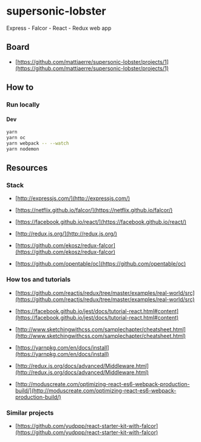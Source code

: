 # supersonic-lobster

Express - Falcor - React - Redux web app

## Board

- [https://github.com/mattiaerre/supersonic-lobster/projects/1](https://github.com/mattiaerre/supersonic-lobster/projects/1)

## How to

### Run locally

#### Dev

```bash
yarn
yarn oc
yarn webpack -- --watch
yarn nodemon
```

## Resources

### Stack

- [http://expressjs.com/](http://expressjs.com/)

- [https://netflix.github.io/falcor/](https://netflix.github.io/falcor/)

- [https://facebook.github.io/react/](https://facebook.github.io/react/)

- [http://redux.js.org/](http://redux.js.org/)

- [https://github.com/ekosz/redux-falcor](https://github.com/ekosz/redux-falcor)

- [https://github.com/opentable/oc](https://github.com/opentable/oc)

### How tos and tutorials

- [https://github.com/reactjs/redux/tree/master/examples/real-world/src](https://github.com/reactjs/redux/tree/master/examples/real-world/src)

- [https://facebook.github.io/jest/docs/tutorial-react.html#content](https://facebook.github.io/jest/docs/tutorial-react.html#content)

- [http://www.sketchingwithcss.com/samplechapter/cheatsheet.html](http://www.sketchingwithcss.com/samplechapter/cheatsheet.html)

- [https://yarnpkg.com/en/docs/install](https://yarnpkg.com/en/docs/install)

- [http://redux.js.org/docs/advanced/Middleware.html](http://redux.js.org/docs/advanced/Middleware.html)

- [http://moduscreate.com/optimizing-react-es6-webpack-production-build/](http://moduscreate.com/optimizing-react-es6-webpack-production-build/)

### Similar projects

- [https://github.com/yudppp/react-starter-kit-with-falcor](https://github.com/yudppp/react-starter-kit-with-falcor)
